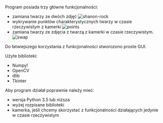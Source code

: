 Program posiada trzy główne funkcjonalności:
- zamiana twarzy ze dwóch zdjęć
![shanon-rock](https://user-images.githubusercontent.com/82163164/117654152-aa47ae80-b195-11eb-97fe-8f7af0f38cd8.png)
- wykrywanie punktów charakterystycznych twarzy w czasie rzeczywistym z kamerki
![points](https://user-images.githubusercontent.com/82163164/117654177-b2075300-b195-11eb-833a-a4d537b9a9cf.png)
- zamiana twarzy ze zdjęcia z twarzą z kamerki w czasie rzeczywistym.
![swap](https://user-images.githubusercontent.com/82163164/117654189-b5024380-b195-11eb-8f1d-0c105d5b03ab.png)

Do łatwiejszego korzystania z funkcjonalności stworozono proste GUI.

Użyte biblioteki:
- Numpy!
- OpenCV
- dlib
- Tkinter

Aby program działał poprawnie należy mieć:
- wersja Python 3.5 lub niższa
- wyżej rozpisane biblioteki
- kamerka, jeśli chcemy skorzystać z funkcjonalności działających jedynie w czasie rzeczywistym
